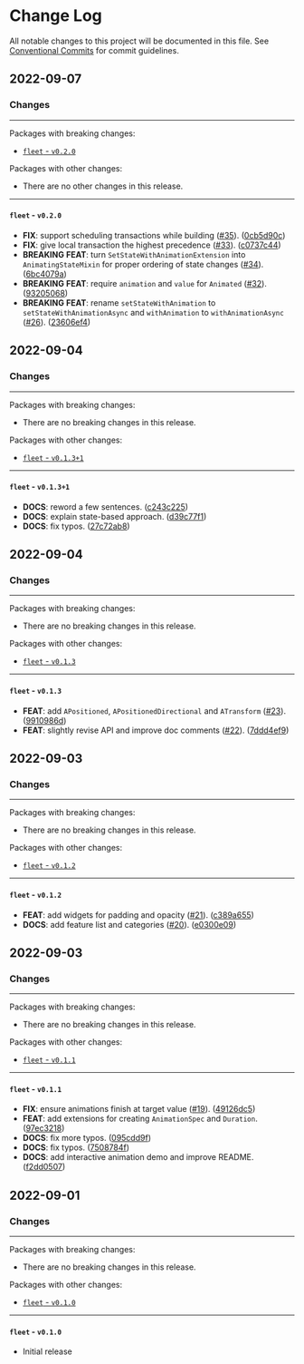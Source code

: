 # Change Log

All notable changes to this project will be documented in this file.
See [Conventional Commits](https://conventionalcommits.org) for commit guidelines.

## 2022-09-07

### Changes

---

Packages with breaking changes:

 - [`fleet` - `v0.2.0`](#fleet---v020)

Packages with other changes:

 - There are no other changes in this release.

---

#### `fleet` - `v0.2.0`

 - **FIX**: support scheduling transactions while building ([#35](https://github.com/blaugold/fleet/issues/35)). ([0cb5d90c](https://github.com/blaugold/fleet/commit/0cb5d90c4e6cec6419df12126bf5f57e30c3c7ba))
 - **FIX**: give local transaction the highest precedence ([#33](https://github.com/blaugold/fleet/issues/33)). ([c0737c44](https://github.com/blaugold/fleet/commit/c0737c4435c09dfd03aff5acef650dc7987ed444))
 - **BREAKING** **FEAT**: turn `SetStateWithAnimationExtension` into  `AnimatingStateMixin` for proper ordering of state changes ([#34](https://github.com/blaugold/fleet/issues/34)). ([6bc4079a](https://github.com/blaugold/fleet/commit/6bc4079a051ee7ec2353871b19be1ce222a083f0))
 - **BREAKING** **FEAT**: require `animation` and `value` for `Animated` ([#32](https://github.com/blaugold/fleet/issues/32)). ([93205068](https://github.com/blaugold/fleet/commit/932050684934fac4af9decee17d965b3a056ffde))
 - **BREAKING** **FEAT**: rename `setStateWithAnimation` to `setStateWithAnimationAsync` and `withAnimation` to `withAnimationAsync` ([#26](https://github.com/blaugold/fleet/issues/26)). ([23606ef4](https://github.com/blaugold/fleet/commit/23606ef486fa90396d39f88829db0e945871b732))


## 2022-09-04

### Changes

---

Packages with breaking changes:

 - There are no breaking changes in this release.

Packages with other changes:

 - [`fleet` - `v0.1.3+1`](#fleet---v0131)

---

#### `fleet` - `v0.1.3+1`

 - **DOCS**: reword a few sentences. ([c243c225](https://github.com/blaugold/fleet/commit/c243c225c0e6c08c20374e17367b320c94caa2ec))
 - **DOCS**: explain state-based approach. ([d39c77f1](https://github.com/blaugold/fleet/commit/d39c77f1c2d2c29c817e910685ef8fbf05c3ad19))
 - **DOCS**: fix typos. ([27c72ab8](https://github.com/blaugold/fleet/commit/27c72ab8d01760c474550063a41bd1eb59b4bed2))


## 2022-09-04

### Changes

---

Packages with breaking changes:

 - There are no breaking changes in this release.

Packages with other changes:

 - [`fleet` - `v0.1.3`](#fleet---v013)

---

#### `fleet` - `v0.1.3`

 - **FEAT**: add `APositioned`, `APositionedDirectional` and `ATransform` ([#23](https://github.com/blaugold/fleet/issues/23)). ([9910986d](https://github.com/blaugold/fleet/commit/9910986d0f689008ed475e5f90d6a329ef90ecd0))
 - **FEAT**: slightly revise API and improve doc comments ([#22](https://github.com/blaugold/fleet/issues/22)). ([7ddd4ef9](https://github.com/blaugold/fleet/commit/7ddd4ef93fe840b8520c3e892e40ad660b86280a))


## 2022-09-03

### Changes

---

Packages with breaking changes:

 - There are no breaking changes in this release.

Packages with other changes:

 - [`fleet` - `v0.1.2`](#fleet---v012)

---

#### `fleet` - `v0.1.2`

 - **FEAT**: add widgets for padding and opacity ([#21](https://github.com/blaugold/fleet/issues/21)). ([c389a655](https://github.com/blaugold/fleet/commit/c389a655003f82e7feef081a0fc0c2e985a78b47))
 - **DOCS**: add feature list and categories ([#20](https://github.com/blaugold/fleet/issues/20)). ([e0300e09](https://github.com/blaugold/fleet/commit/e0300e09889a16aff96cd78883d7213641718b47))


## 2022-09-03

### Changes

---

Packages with breaking changes:

 - There are no breaking changes in this release.

Packages with other changes:

 - [`fleet` - `v0.1.1`](#fleet---v011)

---

#### `fleet` - `v0.1.1`

 - **FIX**: ensure animations finish at target value ([#19](https://github.com/blaugold/fleet/issues/19)). ([49126dc5](https://github.com/blaugold/fleet/commit/49126dc5fc315bc34cd62c9d060d83645b501531))
 - **FEAT**: add extensions for creating `AnimationSpec` and `Duration`. ([97ec3218](https://github.com/blaugold/fleet/commit/97ec3218a1562cd95b7030ad1bad2307be353507))
 - **DOCS**: fix more typos. ([095cdd9f](https://github.com/blaugold/fleet/commit/095cdd9f8ff7ae4182a54de64a00281f535da3b2))
 - **DOCS**: fix typos. ([7508784f](https://github.com/blaugold/fleet/commit/7508784f7595aaa98530924640edc3b4026b573e))
 - **DOCS**: add interactive animation demo and improve README. ([f2dd0507](https://github.com/blaugold/fleet/commit/f2dd050787ad1d5cb51a4206b4445c509d46affb))


## 2022-09-01

### Changes

---

Packages with breaking changes:

 - There are no breaking changes in this release.

Packages with other changes:

 - [`fleet` - `v0.1.0`](#fleet---v010)

---

#### `fleet` - `v0.1.0`

 - Initial release

